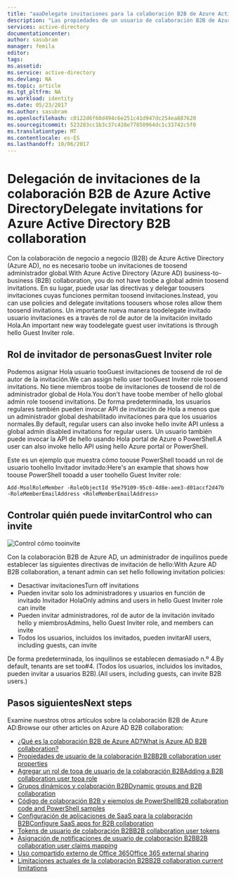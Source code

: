 ```yaml
---
title: "aaaDelegate invitaciones para la colaboración B2B de Azure Active Directory | Documentos de Microsoft"
description: "Las propiedades de un usuario de colaboración B2B de Azure Active Directory son configurables."
services: active-directory
documentationcenter: 
author: sasubram
manager: femila
editor: 
tags: 
ms.assetid: 
ms.service: active-directory
ms.devlang: NA
ms.topic: article
ms.tgt_pltfrm: NA
ms.workload: identity
ms.date: 05/23/2017
ms.author: sasubram
ms.openlocfilehash: c0122d6f60d494c6e251c41d947dc254ea887620
ms.sourcegitcommit: 523283cc1b3c37c428e77850964dc1c33742c5f0
ms.translationtype: MT
ms.contentlocale: es-ES
ms.lasthandoff: 10/06/2017
---
```

# <a name="delegate-invitations-for-azure-active-directory-b2b-collaboration"></a><span data-ttu-id="e2a1d-103">Delegación de invitaciones de la colaboración B2B de Azure Active Directory</span><span class="sxs-lookup"><span data-stu-id="e2a1d-103">Delegate invitations for Azure Active Directory B2B collaboration</span></span>

<span data-ttu-id="e2a1d-104">Con la colaboración de negocio a negocio (B2B) de Azure Active Directory (Azure AD), no es necesario toobe un invitaciones de toosend administrador global.</span><span class="sxs-lookup"><span data-stu-id="e2a1d-104">With Azure Active Directory (Azure AD) business-to-business (B2B) collaboration, you do not have toobe a global admin toosend invitations.</span></span> <span data-ttu-id="e2a1d-105">En su lugar, puede usar las directivas y delegar toousers invitaciones cuyas funciones permitan toosend invitaciones.</span><span class="sxs-lookup"><span data-stu-id="e2a1d-105">Instead, you can use policies and delegate invitations toousers whose roles allow them toosend invitations.</span></span> <span data-ttu-id="e2a1d-106">Un importante nueva manera toodelegate invitado usuario invitaciones es a través de rol de autor de la invitación invitado Hola.</span><span class="sxs-lookup"><span data-stu-id="e2a1d-106">An important new way toodelegate guest user invitations is through hello Guest Inviter role.</span></span>

## <a name="guest-inviter-role"></a><span data-ttu-id="e2a1d-107">Rol de invitador de personas</span><span class="sxs-lookup"><span data-stu-id="e2a1d-107">Guest Inviter role</span></span>
<span data-ttu-id="e2a1d-108">Podemos asignar Hola usuario tooGuest invitaciones de toosend de rol de autor de la invitación.</span><span class="sxs-lookup"><span data-stu-id="e2a1d-108">We can assign hello user tooGuest Inviter role toosend invitations.</span></span> <span data-ttu-id="e2a1d-109">No tiene miembros toobe de invitaciones de toosend de rol de administrador global de Hola.</span><span class="sxs-lookup"><span data-stu-id="e2a1d-109">You don't have toobe member of hello global admin role toosend invitations.</span></span> <span data-ttu-id="e2a1d-110">De forma predeterminada, los usuarios regulares también pueden invocar API de invitación de Hola a menos que un administrador global deshabilitado invitaciones para que los usuarios normales.</span><span class="sxs-lookup"><span data-stu-id="e2a1d-110">By default, regular users can also invoke hello invite API unless a global admin disabled invitations for regular users.</span></span> <span data-ttu-id="e2a1d-111">Un usuario también puede invocar la API de hello usando Hola portal de Azure o PowerShell.</span><span class="sxs-lookup"><span data-stu-id="e2a1d-111">A user can also invoke hello API using hello Azure portal or PowerShell.</span></span>

<span data-ttu-id="e2a1d-112">Este es un ejemplo que muestra cómo toouse PowerShell tooadd un rol de usuario toohello Invitador invitado:</span><span class="sxs-lookup"><span data-stu-id="e2a1d-112">Here's an example that shows how toouse PowerShell tooadd a user toohello Guest Inviter role:</span></span>

```
Add-MsolRoleMember -RoleObjectId 95e79109-95c0-4d8e-aee3-d01accf2d47b -RoleMemberEmailAddress <RoleMemberEmailAddress>
```

## <a name="control-who-can-invite"></a><span data-ttu-id="e2a1d-113">Controlar quién puede invitar</span><span class="sxs-lookup"><span data-stu-id="e2a1d-113">Control who can invite</span></span>

![Control cómo tooinvite](media/active-directory-b2b-delegate-invitations/control-who-to-invite.png)

<span data-ttu-id="e2a1d-115">Con la colaboración B2B de Azure AD, un administrador de inquilinos puede establecer las siguientes directivas de invitación de hello:</span><span class="sxs-lookup"><span data-stu-id="e2a1d-115">With Azure AD B2B collaboration, a tenant admin can set hello following invitation policies:</span></span>

- <span data-ttu-id="e2a1d-116">Desactivar invitaciones</span><span class="sxs-lookup"><span data-stu-id="e2a1d-116">Turn off invitations</span></span>
- <span data-ttu-id="e2a1d-117">Pueden invitar solo los administradores y usuarios en función de invitado Invitador Hola</span><span class="sxs-lookup"><span data-stu-id="e2a1d-117">Only admins and users in hello Guest Inviter role can invite</span></span>
- <span data-ttu-id="e2a1d-118">Pueden invitar administradores, rol de autor de la invitación invitado hello y miembros</span><span class="sxs-lookup"><span data-stu-id="e2a1d-118">Admins, hello Guest Inviter role, and members can invite</span></span>
- <span data-ttu-id="e2a1d-119">Todos los usuarios, incluidos los invitados, pueden invitar</span><span class="sxs-lookup"><span data-stu-id="e2a1d-119">All users, including guests, can invite</span></span>

<span data-ttu-id="e2a1d-120">De forma predeterminada, los inquilinos se establecen demasiado n.º 4.</span><span class="sxs-lookup"><span data-stu-id="e2a1d-120">By default, tenants are set too#4.</span></span> <span data-ttu-id="e2a1d-121">(Todos los usuarios, incluidos los invitados, pueden invitar a usuarios B2B).</span><span class="sxs-lookup"><span data-stu-id="e2a1d-121">(All users, including guests, can invite B2B users.)</span></span>

## <a name="next-steps"></a><span data-ttu-id="e2a1d-122">Pasos siguientes</span><span class="sxs-lookup"><span data-stu-id="e2a1d-122">Next steps</span></span>

<span data-ttu-id="e2a1d-123">Examine nuestros otros artículos sobre la colaboración B2B de Azure AD:</span><span class="sxs-lookup"><span data-stu-id="e2a1d-123">Browse our other articles on Azure AD B2B collaboration:</span></span>

* [<span data-ttu-id="e2a1d-124">¿Qué es la colaboración B2B de Azure AD?</span><span class="sxs-lookup"><span data-stu-id="e2a1d-124">What is Azure AD B2B collaboration?</span></span>](active-directory-b2b-what-is-azure-ad-b2b.md)
* [<span data-ttu-id="e2a1d-125">Propiedades de usuario de la colaboración B2B</span><span class="sxs-lookup"><span data-stu-id="e2a1d-125">B2B collaboration user properties</span></span>](active-directory-b2b-user-properties.md)
* [<span data-ttu-id="e2a1d-126">Agregar un rol de tooa de usuario de la colaboración B2B</span><span class="sxs-lookup"><span data-stu-id="e2a1d-126">Adding a B2B collaboration user tooa role</span></span>](active-directory-b2b-add-guest-to-role.md)
* [<span data-ttu-id="e2a1d-127">Grupos dinámicos y colaboración B2B</span><span class="sxs-lookup"><span data-stu-id="e2a1d-127">Dynamic groups and B2B collaboration</span></span>](active-directory-b2b-dynamic-groups.md)
* [<span data-ttu-id="e2a1d-128">Código de colaboración B2B y ejemplos de PowerShell</span><span class="sxs-lookup"><span data-stu-id="e2a1d-128">B2B collaboration code and PowerShell samples</span></span>](active-directory-b2b-code-samples.md)
* [<span data-ttu-id="e2a1d-129">Configuración de aplicaciones de SaaS para la colaboración B2B</span><span class="sxs-lookup"><span data-stu-id="e2a1d-129">Configure SaaS apps for B2B collaboration</span></span>](active-directory-b2b-configure-saas-apps.md)
* [<span data-ttu-id="e2a1d-130">Tokens de usuario de colaboración B2B</span><span class="sxs-lookup"><span data-stu-id="e2a1d-130">B2B collaboration user tokens</span></span>](active-directory-b2b-user-token.md)
* [<span data-ttu-id="e2a1d-131">Asignación de notificaciones de usuario de colaboración B2B</span><span class="sxs-lookup"><span data-stu-id="e2a1d-131">B2B collaboration user claims mapping</span></span>](active-directory-b2b-claims-mapping.md)
* [<span data-ttu-id="e2a1d-132">Uso compartido externo de Office 365</span><span class="sxs-lookup"><span data-stu-id="e2a1d-132">Office 365 external sharing</span></span>](active-directory-b2b-o365-external-user.md)
* [<span data-ttu-id="e2a1d-133">Limitaciones actuales de la colaboración B2B</span><span class="sxs-lookup"><span data-stu-id="e2a1d-133">B2B collaboration current limitations</span></span>](active-directory-b2b-current-limitations.md)
